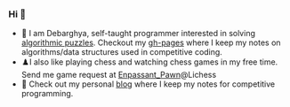 ### Hi 👋

- 🔭 I am Debarghya, self-taught programmer interested in solving [algorithmic puzzles](https://www.stopstalk.com/user/profile/andromeda). Checkout my [gh-pages](https://debarghya4469.github.io/algorithm-lib/) where I keep my notes on algorithms/data structures used in competitive coding. 
- ♟️I also like playing chess and watching chess games in my free time. Send me game request at [Enpassant_Pawn](https://lichess.org/@/Enpassant_Pawn)@Lichess
- 📰 Check out my personal [blog](https://debarghya4469.github.io/cp-blog/) where I keep my notes for competitive programming.


